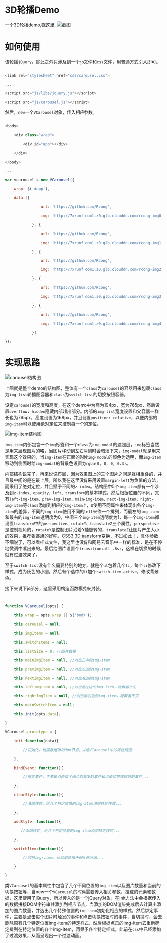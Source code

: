 # 3D轮播Demo

一个3D轮播demo,[戳这里](http://book.jirengu.com/Rcong/my-practical-code/vue-carousel/carousel.html).
![截图](http://oa7h77y2u.bkt.clouddn.com/3d_carousel.gif)

# 如何使用

该轮播```jQuery```，除此之外只涉及到一个```js```文件和```css```文件，用普通方式引入即可。

```javascript

<link rel="stylesheet" href="css/carousel.css">

...

<script src="js/libs/jquery.js"></script>

<script src="js/carousel.js"></script>

```

然后，```new```一个```VCarousel```对象，传入相应参数。

```javascript

<body>

    <div class="wrap">

        <div id="app"></div>

    </div>

</body>

...

var vcarousel = new VCarousel({

    wrap: $('#app'),

    data:[{

                url: 'https://github.com/Rcong',

                img: 'http://7xrunf.com1.z0.glb.clouddn.com/rcong-img0.jpg'

            }, {

                url: 'https://github.com/Rcong',

                img: 'http://7xrunf.com1.z0.glb.clouddn.com/rcong-img1.jpg'

            }, {

                url: 'https://github.com/Rcong',

                img: 'http://7xrunf.com1.z0.glb.clouddn.com/rcong-img2.jpg'

            }, {

                url: 'https://github.com/Rcong',

                img: 'http://7xrunf.com1.z0.glb.clouddn.com/rcong-img3.jpg'

            }, {

                url: 'https://github.com/Rcong',

                img: 'http://7xrunf.com1.z0.glb.clouddn.com/rcong-img4.jpg'

            }]

});

```



# 实现思路

![carousel结构图](http://7xrunf.com1.z0.glb.clouddn.com/carousel%E7%BB%93%E6%9E%84%E5%9B%BE.png)

上图就是整个demo的结构图，整体有一个```class```为```carousel```的容器用来包裹```class```为```img-list```轮播图容器和```class```为```switch-list```的切换按钮容器。



设定```carousel```的宽度和高度，在这个demo中为高为194px，宽为765px，然后设置```overflow: hidden```隐藏内部超出部分。内部的```img-list```宽度设置和父容器一样长也为765px，高度设置为168px，并且设置```position: relative```，以便内部的```img-item```可以使用绝对定位来控制每一个的定位。


![img-item结构图](http://7xrunf.com1.z0.glb.clouddn.com/img-item%E7%BB%93%E6%9E%84.png)


```img-item```内部包含一个```img```标签和一个```class```为```img-modal```的遮照层，```img```标签当然是用来展现图片的咯，当图片移动到左右两侧时会暗淡下来，```img-modal```就是用来实现这个效果的，当```img-item```在正面的时候```img-modal```的颜色为透明，而```img-item```移动到侧面时给```img-modal```的背景色设置为```rgba(0, 0, 0, 0.3)```。



内部结构说完了，再来说说布局，因为效果图上的三个图片之间是互相重叠的，并且最中间的是在最上层，所以我在这里没有采用设置```margin-left```为负值的方法，而采用了绝对定位，并且赋予不同的```z-index```。结构图中5个```img-item```都有一个涉及到```z-index、opacity、left、transform```的基本样式，然后根据位置的不同，又有```left-img-item、prev-img-item、main-img-item、next-img-item、right-img-item```等```class```添加到相应的```img-item```上，s使用不同属性来体现出各个```img-item```的差异，不同的```img-item```使用不同的```left```来作一个排列，而最左的```img-item```和最右的```img-item```透明度为0，中间三个```img-item```透明度为1，每一个```img-item```都设置```transform```中的```perspective、rotateY、translateZ```三个属性，```perspective```是控制视角的，```rotateY```是控制图片沿着Y轴旋转的，```translateZ```让图片产生大小的效果，推荐张鑫旭的[好吧，CSS3 3D transform变换，不过如此！](http://www.zhangxinxu.com/wordpress/2012/09/css3-3d-transform-perspective-animate-transition/)，具体参数不细说了，可以看样式文件，我这里也没有和网易云音乐中一样的标准，是在不停地微调中凑出来的。最后给图片设置个```transition:all .8s;```，这样在切换的时候就有过渡效果了。



至于```switch-list```没有什么需要特别的地方，就是个```ul```包着几个```li```，每个```li```修改下样式，成为灰色的小圆，然后有个选中的```li```加个```switch-item-active```，修改背景色。



接下来说下js部分，这里采用构造函数模式来封装。



```javascript


function VCarousel(opts) {

    this.wrap = opts.wrap || $('body');

    this.carousel = null;

    this.imgItems = null;

    this.switchItems = null;

    this.listSize = 0; //图片数量

    this.mainImgItem = null, //对应正中的img-item

    this.prevImgItem = null, //对应左边的img-item

    this.nextImgItem = null, //对应右边的img-item

    this.leftImgItem = null, //对应最左边的img-item，隐藏看不见

    this.rightImgItem = null, //对应最右边的img-item，隐藏看不见

    this.mainSwitchItem = null;

    this.init(opts.data);

}

VCarousel.prototype = {

    init:function(data){

        //初始化，根据数据添加dom节点，并给VCarousel中的属性赋值...

    },

    bindEvent: function(){

        //绑定事件，主要是点击每个图片时触发的事件和点击切换按钮时的事件...

    },

    clearStyle:function(){

        //清除样式，给几个特定位置的img-item清除特定样式...

    },

    addStyle: function(){

       //添加样式，给几个特定位置的img-item添加特定样式...

    },

    switchItem:function(){

        //切换img-item，也就是轮播中图片的方法...

    }

}

```


类```VCarousel```的基本属性中包含了几个不同位置的```img-item```以及图片数量和当前的切换按钮等，当new一个```VCarousel```的时候需要传入相关参数，挂载的元素和数据，这里使用了jQuery，所以传入的是一个jQuery对象，在init方法中会根据传入的数据拼接DOM字符串并添加到相应节点，当添加的DOM渲染完成后去计算出添加的图片数量，并选出几个特殊位置的```img-item```初始化相应的样式，然后绑定事件，主要是点击每个图片时触发的事件和点击切换按钮时的事件，当切换时，会去删除原有几个特定位置img-item的特定样式，然后根据点击的img-item去重新确定排列在特定位置的各个img-item，再赋予各个特定样式，此前在```css```中已经添加了过渡效果，从而呈现出一个过渡动画。





